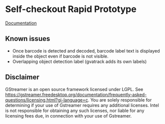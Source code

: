 # Self-checkout Rapid Prototype 

[Documentation](./docs_src/index.md)

## Known issues

- Once barcode is detected and decoded, barcode label text is displayed inside the object even if barcode is not visible.
- Overlapping object detection label (gvatrack adds its own labels)

## Disclaimer

GStreamer is an open source framework licensed under LGPL. See https://gstreamer.freedesktop.org/documentation/frequently-asked-questions/licensing.html?gi-language=c.  You are solely responsible for determining if your use of Gstreamer requires any additional licenses.  Intel is not responsible for obtaining any such licenses, nor liable for any licensing fees due, in connection with your use of Gstreamer.